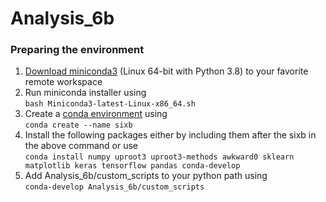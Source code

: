 # Analysis_6b

### Preparing the environment

1. [Download miniconda3](https://repo.anaconda.com/miniconda/Miniconda3-latest-Linux-x86_64.sh) (Linux 64-bit with Python 3.8) to your favorite remote workspace
2. Run miniconda installer using <br> `bash Miniconda3-latest-Linux-x86_64.sh`
3. Create a [conda environment](https://docs.conda.io/projects/conda/en/latest/user-guide/tasks/manage-environments.html) using<br> `conda create --name sixb`
4. Install the following packages either by including them after the sixb in the above command or use<br> `conda install numpy uproot3 uproot3-methods awkward0 sklearn matplotlib keras tensorflow pandas conda-develop`
5. Add Analysis_6b/custom_scripts to your python path using<br> `conda-develop Analysis_6b/custom_scripts`

